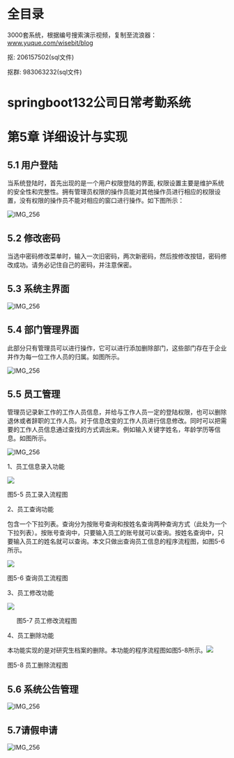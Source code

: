 # 全目录

3000套系统，根据编号搜索演示视频，复制至流浪器：www.yuque.com/wisebit/blog


<p>抠: 206157502(sql文件)</p>
<p>抠群: 983063232(sql文件)</p>



# springboot132公司日常考勤系统

# 第5章 详细设计与实现
## 5.1 用户登陆
当系统登陆时，首先出现的是一个用户权限登陆的界面, 权限设置主要是维护系统的安全性和完整性。拥有管理员权限的操作员能对其他操作员进行相应的权限设置，没有权限的操作员不能对相应的窗口进行操作。如下图所示：

![](/md/blog.013.png "IMG\_256")

## 5.2 修改密码
当选中密码修改菜单时，输入一次旧密码，两次新密码，然后按修改按钮，密码修改成功。请务必记住自己的密码，并注意保密。
## 5.3 系统主界面
![IMG\_256](/md/blog.014.png "IMG\_256")

## 5.4 部门管理界面
此部分只有管理员可以进行操作，它可以进行添加删除部门，这些部门存在于企业并作为每一位工作人员的归属。如图所示。

![](/md/blog.015.png "IMG\_256")
## 5.5 员工管理
管理员记录新工作的工作人员信息，并给与工作人员一定的登陆权限，也可以删除退休或者辞职的工作人员。对于信息改变的工作人员进行信息修改。同时可以把需要的工作人员信息通过查找的方式调出来。例如输入关键字姓名，年龄学历等信息。如图所示。

![IMG\_256](/md/blog.016.png "IMG\_256")

1、员工信息录入功能


![](/md/blog.017.png)


图5-5 员工录入流程图



2、员工查询功能

包含一个下拉列表。查询分为按账号查询和按姓名查询两种查询方式（此处为一个下拉列表）。按账号查询中，只要输入员工的账号就可以查询。按姓名查询中，只要输入员工的姓名就可以查询。本文只做出查询员工信息的程序流程图，如图5-6所示。

![](/md/blog.018.png)

图5-6 查询员工流程图

3、员工修改功能

![](/md/blog.019.png)

`   `图5-7 员工修改流程图

4、员工删除功能

本功能实现的是对研究生档案的删除。本功能的程序流程图如图5-8所示。![](/md/blog.020.png)

图5-8 员工删除流程图


## 5.6 系统公告管理
![IMG\_256](/md/blog.021.png "IMG\_256")

## 5.7请假申请
![IMG\_256](/md/blog.022.png "IMG\_256")













